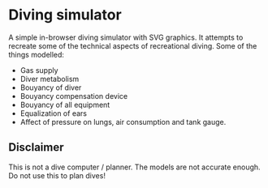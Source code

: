 # Diving simulator

A simple in-browser diving simulator with SVG graphics.  It attempts to recreate
some of the technical aspects of recreational diving.  Some of the things
modelled:

- Gas supply
- Diver metabolism
- Bouyancy of diver
- Bouyancy compensation device
- Bouyancy of all equipment
- Equalization of ears
- Affect of pressure on lungs, air consumption and tank gauge.


## Disclaimer

This is not a dive computer / planner.  The models are not accurate enough.  Do
not use this to plan dives!

